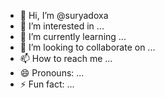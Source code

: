 - 👋 Hi, I’m @suryadoxa
- 👀 I’m interested in ...
- 🌱 I’m currently learning ...
- 💞️ I’m looking to collaborate on ...
- 📫 How to reach me ...
- 😄 Pronouns: ...
- ⚡ Fun fact: ...

<!---
suryadoxa/suryadoxa is a ✨ special ✨ repository because its `README.md` (this file) appears on your GitHub profile.
You can click the Preview link to take a look at your changes.
--->
